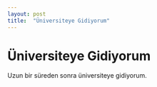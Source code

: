 ```yaml
---
layout: post
title:  "Üniversiteye Gidiyorum"
---
```


# Üniversiteye Gidiyorum

Uzun bir süreden sonra üniversiteye gidiyorum. 



